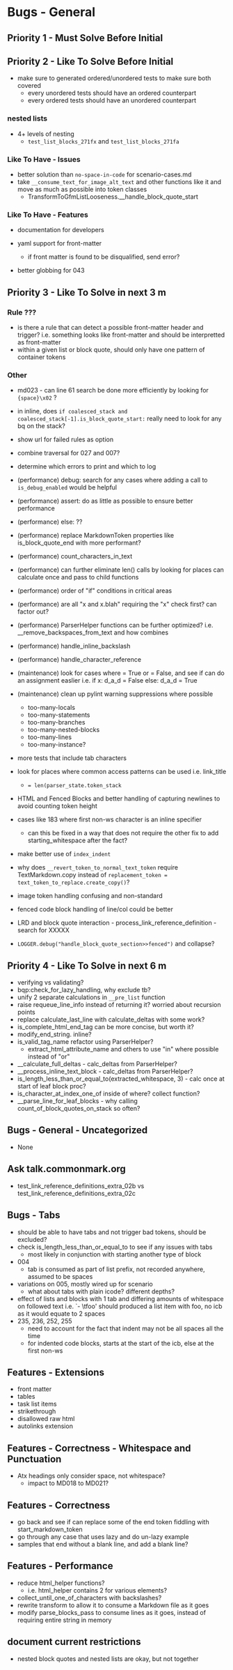 # Bugs - General

## Priority 1 - Must Solve Before Initial

## Priority 2 - Like To Solve Before Initial

- make sure to generated ordered/unordered tests to make sure both covered
  - every unordered tests should have an ordered counterpart
  - every ordered tests should have an unordered counterpart

### nested lists

- 4+ levels of nesting
  - `test_list_blocks_271fx` and `test_list_blocks_271fa`

### Like To Have - Issues

- better solution than `no-space-in-code` for scenario-cases.md
- take `__consume_text_for_image_alt_text` and other functions like it and move as much as possible into token classes
  - TransformToGfmListLooseness.__handle_block_quote_start

### Like To Have - Features

- documentation for developers

- yaml support for front-matter
  - if front matter is found to be disqualified, send error?

- better globbing for 043

## Priority 3 - Like To Solve in next 3 m

### Rule ???

- is there a rule that can detect a possible front-matter header and trigger?
  i.e. something looks like front-matter and should be interpretted as front-matter
- within a given list or block quote, should only have one pattern of container tokens

### Other

- md023 - can line 61 search be done more efficiently by looking for `{space}\x02` ?
- in inline, does `if coalesced_stack and coalesced_stack[-1].is_block_quote_start:` really need
  to look for any bq on the stack?
- show url for failed rules as option
- combine traversal for 027 and 007?

- determine which errors to print and which to log
- (performance) debug: search for any cases where adding a call to `is_debug_enabled` would be helpful
- (performance) assert: do as little as possible to ensure better performance
- (performance) else: ??
- (performance) replace MarkdownToken properties like is_block_quote_end with more performant?
- (performance) count_characters_in_text
- (performance) can further eliminate len() calls by looking for places can calculate once and pass to child functions
- (performance) order of "if" conditions in critical areas
- (performance) are all "x and x.blah" requiring the "x" check first? can factor out?
- (performance) ParserHelper functions can be further optimized? i.e. __remove_backspaces_from_text and how combines
- (performance) handle_inline_backslash
- (performance) handle_character_reference

- (maintenance) look for cases where = True or = False, and see if can do an assignment
  easlier i.e. if x: d_a_d = False else: d_a_d = True

- (maintenance) clean up pylint warning suppressions where possible
  - too-many-locals
  - too-many-statements
  - too-many-branches
  - too-many-nested-blocks
  - too-many-lines
  - too-many-instance?

- more tests that include tab characters
- look for places where common access patterns can be used i.e. link_title
  - `= len(parser_state.token_stack`
- HTML and Fenced Blocks and better handling of capturing newlines to avoid counting token height
- cases like 183 where first non-ws character is an inline specifier
  - can this be fixed in a way that does not require the other fix to add
   starting_whitespace after the fact?
- make better use of `index_indent`
- why does `__revert_token_to_normal_text_token` require TextMarkdown.copy instead of `replacement_token = text_token_to_replace.create_copy()`?
- image token handling confusing and non-standard
- fenced code block handling of line/col could be better
- LRD and block quote interaction - process_link_reference_definition - search for XXXXX
- `LOGGER.debug("handle_block_quote_section>>fenced")` and collapse?

## Priority 4 - Like To Solve in next 6 m

- verifying vs validating?
- bqp:check_for_lazy_handling, why exclude tb?
- unify 2 separate calculations in `__pre_list` function
- raise requeue_line_info instead of returning it?  worried about recursion points
- replace calculate_last_line with calculate_deltas with some work?
- is_complete_html_end_tag can be more concise, but worth it?
- modify_end_string. inline?
- is_valid_tag_name refactor using ParserHelper?
  - extract_html_attribute_name and others to use "in" where possible instead of "or"
- __calculate_full_deltas - calc_deltas from ParserHelper?
- __process_inline_text_block - calc_deltas from ParserHelper?
- is_length_less_than_or_equal_to(extracted_whitespace, 3) - calc once at start of leaf block proc?
- is_character_at_index_one_of inside of where? collect function?
- __parse_line_for_leaf_blocks - why calling count_of_block_quotes_on_stack so often?

## Bugs - General - Uncategorized

- None

## Ask talk.commonmark.org

- test_link_reference_definitions_extra_02b vs test_link_reference_definitions_extra_02c

## Bugs - Tabs

- should be able to have tabs and not trigger bad tokens, should be excluded?
- check is_length_less_than_or_equal_to to see if any issues with tabs
  - most likely in conjunction with starting another type of block
- 004
  - tab is consumed as part of list prefix, not recorded anywhere, assumed to be spaces
- variations on 005, mostly wired up for scenario
  - what about tabs with plain icode? different depths?
- effect of lists and blocks with 1 tab and differing amounts of whitespace on followed text i.e. `- \tfoo' should produced a list item with foo, no icb as it would equate to 2 spaces
- 235, 236, 252, 255
  - need to account for the fact that indent may not be all spaces all the time
  - for indented code blocks, starts at the start of the icb, else at the first non-ws

## Features - Extensions

- front matter
- tables
- task list items
- strikethrough
- disallowed raw html
- autolinks extension

## Features - Correctness - Whitespace and Punctuation

- Atx headings only consider space, not whitespace?
  - impact to MD018 to MD021?

## Features - Correctness

- go back and see if can replace some of the end token fiddling with start_markdown_token
- go through any case that uses lazy and do un-lazy example
- samples that end without a blank line, and add a blank line?

## Features - Performance

- reduce html_helper functions?
  - i.e. html_helper contains 2 for various elements?
- collect_until_one_of_characters with backslashes?
- rewrite transform to allow it to consume a Markdown file as it goes
- modify parse_blocks_pass to consume lines as it goes, instead of requiring entire string in memory

## document current restrictions

- nested block quotes and nested lists are okay, but not together
